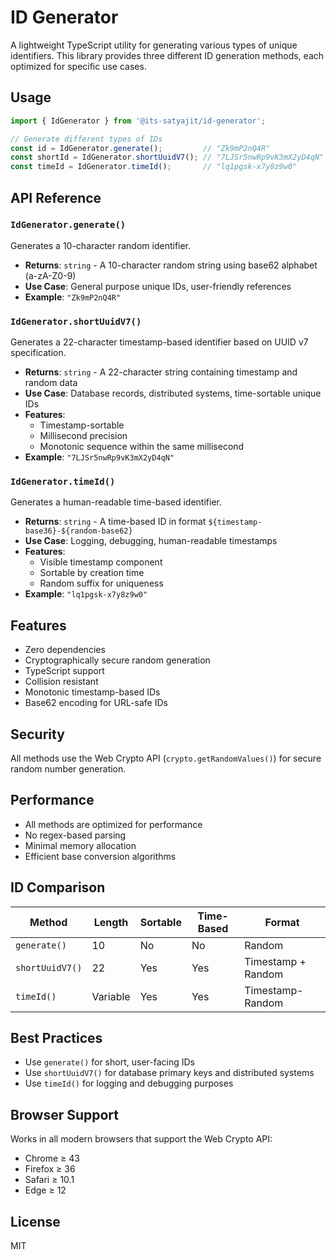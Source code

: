 # ID Generator

A lightweight TypeScript utility for generating various types of unique identifiers. This library provides three different ID generation methods, each optimized for specific use cases.


## Usage

```typescript
import { IdGenerator } from '@its-satyajit/id-generator';

// Generate different types of IDs
const id = IdGenerator.generate();         // "Zk9mP2nQ4R"
const shortId = IdGenerator.shortUuidV7(); // "7LJSr5nwRp9vK3mX2yD4qN"
const timeId = IdGenerator.timeId();       // "lq1pgsk-x7y8z9w0"
```

## API Reference

### `IdGenerator.generate()`

Generates a 10-character random identifier.

- **Returns**: `string` - A 10-character random string using base62 alphabet (a-zA-Z0-9)
- **Use Case**: General purpose unique IDs, user-friendly references
- **Example**: `"Zk9mP2nQ4R"`

### `IdGenerator.shortUuidV7()`

Generates a 22-character timestamp-based identifier based on UUID v7 specification.

- **Returns**: `string` - A 22-character string containing timestamp and random data
- **Use Case**: Database records, distributed systems, time-sortable unique IDs
- **Features**:
  - Timestamp-sortable
  - Millisecond precision
  - Monotonic sequence within the same millisecond
- **Example**: `"7LJSr5nwRp9vK3mX2yD4qN"`

### `IdGenerator.timeId()`

Generates a human-readable time-based identifier.

- **Returns**: `string` - A time-based ID in format `${timestamp-base36}-${random-base62}`
- **Use Case**: Logging, debugging, human-readable timestamps
- **Features**:
  - Visible timestamp component
  - Sortable by creation time
  - Random suffix for uniqueness
- **Example**: `"lq1pgsk-x7y8z9w0"`

## Features

- Zero dependencies
- Cryptographically secure random generation
- TypeScript support
- Collision resistant
- Monotonic timestamp-based IDs
- Base62 encoding for URL-safe IDs

## Security

All methods use the Web Crypto API (`crypto.getRandomValues()`) for secure random number generation.

## Performance

- All methods are optimized for performance
- No regex-based parsing
- Minimal memory allocation
- Efficient base conversion algorithms

## ID Comparison

| Method | Length | Sortable | Time-Based | Format |
|--------|---------|-----------|------------|---------|
| `generate()` | 10 | No | No | Random |
| `shortUuidV7()` | 22 | Yes | Yes | Timestamp + Random |
| `timeId()` | Variable | Yes | Yes | Timestamp-Random |

## Best Practices

- Use `generate()` for short, user-facing IDs
- Use `shortUuidV7()` for database primary keys and distributed systems
- Use `timeId()` for logging and debugging purposes

## Browser Support

Works in all modern browsers that support the Web Crypto API:
- Chrome ≥ 43
- Firefox ≥ 36
- Safari ≥ 10.1
- Edge ≥ 12

## License

MIT
